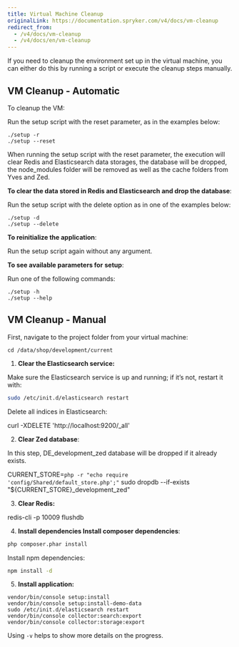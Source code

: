```yaml
---
title: Virtual Machine Cleanup
originalLink: https://documentation.spryker.com/v4/docs/vm-cleanup
redirect_from:
  - /v4/docs/vm-cleanup
  - /v4/docs/en/vm-cleanup
---
```


<!-- Used to be: http://spryker.github.io/getting-started/installation/virtual-machine-cleanup/ -->

If you need to cleanup the environment set up in the virtual machine, you can either do this by running a script or execute the cleanup steps manually.

## VM Cleanup - Automatic
To cleanup the VM:

Run the setup script with the reset parameter, as in the examples below:

```
./setup -r
./setup --reset
```

When running the setup script with the reset parameter, the execution will clear Redis and Elasticsearch data storages, the database will be dropped, the node_modules folder will be removed as well as the cache folders from Yves and Zed.

**To clear the data stored in Redis and Elasticsearch and drop the database**:

Run the setup script with the delete option as in one of the examples below:

```
./setup -d
./setup --delete
```

**To reinitialize the application**:

Run the setup script again without any argument.

**To see available parameters for** **setup**:

Run one of the following commands:

```
./setup -h
./setup --help
```

## VM Cleanup - Manual
First, navigate to the project folder from your virtual machine:

```
cd /data/shop/development/current
```

1. **Clear the Elasticsearch service:**

Make sure the Elasticsearch service is up and running; if it’s not, restart it with:

```bash
sudo /etc/init.d/elasticsearch restart
```

Delete all indices in Elasticsearch:

curl -XDELETE 'http://localhost:9200/_all'

2. **Clear Zed database**:

In this step, DE_development_zed database will be dropped if it already exists.

CURRENT_STORE=`php -r "echo require 'config/Shared/default_store.php';"` sudo dropdb --if-exists "${CURRENT_STORE}_development_zed"

3. **Clear Redis:**

redis-cli -p 10009 flushdb

4. **Install dependencies Install composer dependencies**:

```bash
php composer.phar install
```

Install npm dependencies:
```bash
npm install -d 
```

5. **Install application:**

```
vendor/bin/console setup:install
vendor/bin/console setup:install-demo-data
sudo /etc/init.d/elasticsearch restart
vendor/bin/console collector:search:export
vendor/bin/console collector:storage:export
```

Using `-v` helps to show more details on the progress.
